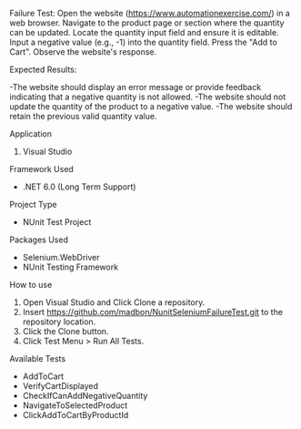 Failure Test:
Open the website (https://www.automationexercise.com/) in a web browser.
Navigate to the product page or section where the quantity can be updated.
Locate the quantity input field and ensure it is editable.
Input a negative value (e.g., -1) into the quantity field.
Press the "Add to Cart".
Observe the website's response.

Expected Results:

-The website should display an error message or provide feedback indicating that a negative quantity is not allowed.
-The website should not update the quantity of the product to a negative value.
-The website should retain the previous valid quantity value.

Application
1. Visual Studio

Framework Used
- .NET 6.0 (Long Term Support)

Project Type
- NUnit Test Project

Packages Used
- Selenium.WebDriver
- NUnit Testing Framework

How to use
1.  Open Visual Studio and Click Clone a repository.
2. Insert https://github.com/madbon/NunitSeleniumFailureTest.git to the repository location.
3. Click the Clone button.
4. Click Test Menu > Run All Tests.

Available Tests
- AddToCart
- VerifyCartDisplayed
- CheckIfCanAddNegativeQuantity
- NavigateToSelectedProduct
- ClickAddToCartByProductId

